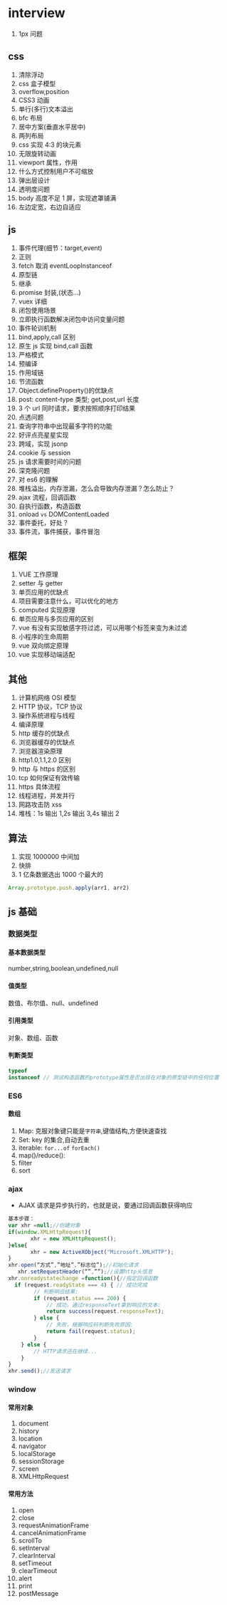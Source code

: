 # interview

1. 1px 问题

## css

1. 清除浮动
2. css 盒子模型
3. overflow,position
4. CSS3 动画
5. 单行(多行)文本溢出
6. bfc 布局
7. 居中方案(垂直水平居中)
8. 两列布局
9. css 实现 4:3 的块元素
10. 无限旋转动画
11. viewport 属性，作用
12. 什么方式控制用户不可缩放
13. 弹出层设计
14. 透明度问题
15. body 高度不足 1 屏，实现遮罩铺满
16. 左边定宽，右边自适应

## js

1. 事件代理(细节：target,event)
2. 正则
3. fetch 取消 eventLoopInstanceof
4. 原型链
5. 继承
6. promise 封装,(状态...)
7. vuex 详细
8. 闭包使用场景
9. 立即执行函数解决闭包中访问变量问题
10. 事件轮训机制
11. bind,apply,call 区别
12. 原生 js 实现 bind,call 函数
13. 严格模式
14. 预编译
15. 作用域链
16. 节流函数
17. Object.defineProperty()的优缺点
18. post: content-type 类型; get,post,url 长度
19. 3 个 url 同时请求，要求按照顺序打印结果
20. 点透问题
21. 查询字符串中出现最多字符的功能
22. 好评点亮星星实现
23. 跨域，实现 jsonp
24. cookie 与 session
25. js 请求需要时间的问题
26. 深克隆问题
27. 对 es6 的理解
28. 堆栈溢出，内存泄漏，怎么会导致内存泄漏？怎么防止？
29. ajax 流程，回调函数
30. 自执行函数，构造函数
31. onload `vs` DOMContentLoaded
32. 事件委托，好处？
33. 事件流，事件捕获，事件冒泡

## 框架

1. VUE 工作原理
2. setter 与 getter
3. 单页应用的优缺点
4. 项目需要注意什么，可以优化的地方
5. computed 实现原理
6. 单页应用与多页应用的区别
7. vue 有没有实现敏感字符过滤，可以用哪个标签来变为未过滤
8. 小程序的生命周期
9. vue 双向绑定原理
10. vue 实现移动端适配

## 其他

1. 计算机网络 OSI 模型
2. HTTP 协议，TCP 协议
3. 操作系统进程与线程
4. 编译原理
5. http 缓存的优缺点
6. 浏览器缓存的优缺点
7. 浏览器渲染原理
8. http1.0,1.1,2.0 区别
9. http 与 https 的区别
10. tcp 如何保证有效传输
11. https 具体流程
12. 线程进程，并发并行
13. 网路攻击防 xss
14. 堆栈：1s 输出 1,2s 输出 3,4s 输出 2

## 算法

1. 实现 1000000 中间加
2. 快排
3. 1 亿条数据选出 1000 个最大的

```js
Array.prototype.push.apply(arr1, arr2)
```

## js 基础

### 数据类型

#### 基本数据类型

number,string,boolean,undefined,null

#### 值类型

数值、布尔值、null、undefined

#### 引用类型

对象、数组、函数

#### 判断类型

```js
typeof
instanceof // 测试构造函数的prototype属性是否出现在对象的原型链中的任何位置
```

### ES6

#### 数组

1. Map: 克服对象键只能是`字符串`,键值结构,方便快速查找
2. Set: key 的集合,自动去重
3. iterable: `for...of` `forEach()`
4. map()/reduce():
5. filter
6. sort

### ajax

- AJAX 请求是异步执行的，也就是说，要通过回调函数获得响应

```js
基本步骤：
var xhr =null;//创建对象
if(window.XMLHttpRequest){
       xhr = new XMLHttpRequest();
}else{
       xhr = new ActiveXObject("Microsoft.XMLHTTP");
}
xhr.open(“方式”,”地址”,”标志位”);//初始化请求
   xhr.setRequestHeader(“”,””);//设置http头信息
xhr.onreadystatechange =function(){//指定回调函数
  if (request.readyState === 4) { // 成功完成
        // 判断响应结果:
        if (request.status === 200) {
            // 成功，通过responseText拿到响应的文本:
            return success(request.responseText);
        } else {
            // 失败，根据响应码判断失败原因:
            return fail(request.status);
        }
    } else {
        // HTTP请求还在继续...
    }
}
xhr.send();//发送请求
```

### window

#### 常用对象

1. document
2. history
3. location
4. navigator
5. localStorage
6. sessionStorage
7. screen
8. XMLHttpRequest

#### 常用方法

1. open
2. close
3. requestAnimationFrame
4. cancelAnimationFrame
5. scrollTo
6. setInterval
7. clearInterval
8. setTimeout
9. clearTimeout
10. alert
11. print
12. postMessage
